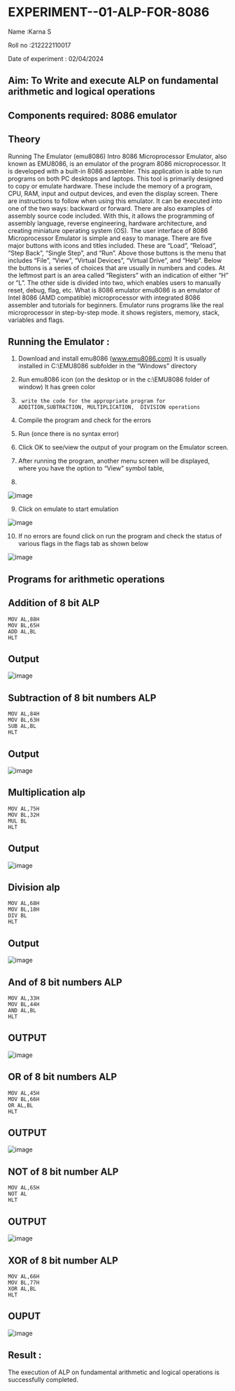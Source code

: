 # EXPERIMENT--01-ALP-FOR-8086
Name :Karna S

Roll no  :212222110017

Date of experiment : 02/04/2024





## Aim: To Write and execute ALP on fundamental arithmetic and logical operations
## Components required: 8086  emulator 
## Theory 
Running The Emulator (emu8086) Intro 8086 Microprocessor Emulator, also known as EMU8086, is an emulator of the program 8086 microprocessor. It is developed with a built-in 8086 assembler. This application is able to run programs on both PC desktops and laptops. This tool is primarily designed to copy or emulate hardware. These include the memory of a program, CPU, RAM, input and output devices, and even the display screen. There are instructions to follow when using this emulator. It can be executed into one of the two ways: backward or forward. There are also examples of assembly source code included. With this, it allows the programming of assembly language, reverse engineering, hardware architecture, and creating miniature operating system (OS). The user interface of 8086 Microprocessor Emulator is simple and easy to manage. There are five major buttons with icons and titles included. These are “Load”, “Reload”, “Step Back”, “Single Step”, and “Run”. Above those buttons is the menu that includes “File”, “View”, “Virtual Devices”, “Virtual Drive”, and “Help”. Below the buttons is a series of choices that are usually in numbers and codes. At the leftmost part is an area called “Registers” with an indication of either “H” or “L”. The other side is divided into two, which enables users to manually reset, debug, flag, etc. What is 8086 emulator emu8086 is an emulator of Intel 8086 (AMD compatible) microprocessor with integrated 8086 assembler and tutorials for beginners. Emulator runs programs like the real microprocessor in step-by-step mode. it shows registers, memory, stack, variables and flags.


 ## Running the Emulator :
1.	Download and install emu8086 (www.emu8086.com) It is usually installed in C:\EMU8086 subfolder in the “Windows” directory
2.	  Run  emu8086 icon (on the desktop or in the c:\EMU8086 folder of window) It has green color 
 
 
3.		write the code for the appropriate program for ADDITION,SUBTRACTION, MULTIPLICATION,  DIVISION operations 

4.	 Compile the program and check for the errors 
5.	Run (once there is no syntax error) 

6.	Click OK to see/view the output of your program on the Emulator screen. 


7.	After running the program, another menu screen will be displayed, where you have the option to “View” symbol table,
8.	 


![image](https://user-images.githubusercontent.com/36288975/189273263-d65baae9-4b8f-4723-afb3-c0ffa4052b04.png)











9.	Click on emulate to start emulation 








![image](https://user-images.githubusercontent.com/36288975/189273273-9bb36ec1-e2e8-4892-8d35-37707332bfdc.png)








10.	If no errors are found click on run the program and check the status of various flags in the flags tab as shown below 






![image](https://user-images.githubusercontent.com/36288975/189273277-113a2a33-4a40-4ff8-95a5-ecd3a1f504fe.png)







## Programs for arithmetic  operations

## Addition  of 8 bit ALP 
```
MOV AL,88H
MOV BL,65H
ADD AL,BL
HLT
```


## Output  

![image](https://github.com/karnashankar/EXPERIMENT--01-ALP-FOR-8086/assets/121109150/d6a49a8b-3d29-4eab-9ee5-c1f0f76e0e07)

 
## Subtraction   of 8 bit numbers  ALP 
```
MOV AL,84H
MOV BL,63H
SUB AL,BL
HLT
```
 
## Output  
![image](https://github.com/karnashankar/EXPERIMENT--01-ALP-FOR-8086/assets/121109150/de69bb28-4cab-4b06-97f0-c912f1ba8146)

## Multiplication alp 
```
MOV AL,75H
MOV BL,32H
MUL BL
HLT
```
 ## Output  
 
![image](https://github.com/karnashankar/EXPERIMENT--01-ALP-FOR-8086/assets/121109150/8b16b151-fffb-4db8-9031-5da97fdab23b)

## Division alp 
```
MOV AL,68H
MOV BL,18H
DIV BL
HLT
```
## Output  

![image](https://github.com/karnashankar/EXPERIMENT--01-ALP-FOR-8086/assets/121109150/14f8b821-827a-4236-ae50-3e5322de0808)


## And of 8 bit numbers ALP
```
MOV AL,33H
MOV BL,44H
AND AL,BL
HLT
```

## OUTPUT

![image](https://github.com/karnashankar/EXPERIMENT--01-ALP-FOR-8086/assets/121109150/5a41ce57-b0b5-4625-b25e-d26bcbc14aa7)

## OR of 8 bit numbers ALP
```
MOV AL,45H
MOV BL,66H
OR AL,BL
HLT
```
## OUTPUT

![image](https://github.com/karnashankar/EXPERIMENT--01-ALP-FOR-8086/assets/121109150/d37ab50d-e5e3-42cf-a29e-de02b2943c27)

## NOT of 8 bit number ALP
```
MOV AL,65H
NOT AL
HLT
```
## OUTPUT

![image](https://github.com/karnashankar/EXPERIMENT--01-ALP-FOR-8086/assets/121109150/947263b2-05f8-442d-abf2-f22a23137bc0)

## XOR of 8 bit number ALP
```
MOV AL,66H
MOV BL,77H
XOR AL,BL
HLT
```
## OUPUT

![image](https://github.com/karnashankar/EXPERIMENT--01-ALP-FOR-8086/assets/121109150/83086860-25b3-415f-8ee0-6383499e08e1)




## Result :
The execution of ALP on fundamental arithmetic and logical operations is successfully completed.
 








